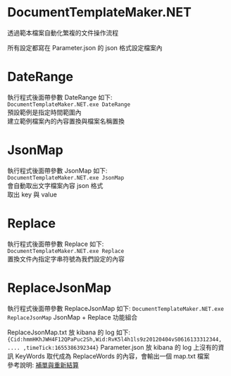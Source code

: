 # DocumentTemplateMaker.NET
透過範本檔案自動化繁複的文件操作流程

所有設定都寫在 Parameter.json 的 json 格式設定檔案內  
# DateRange  
執行程式後面帶參數 DateRange 如下:  
`DocumentTemplateMaker.NET.exe DateRange`  
預設範例是指定時間範圍內  
建立範例檔案內的內容置換與檔案名稱置換  

# JsonMap  
執行程式後面帶參數 JsonMap 如下:  
`DocumentTemplateMaker.NET.exe JsonMap`  
會自動取出文字檔案內容 json 格式  
取出 key 與 value  

# Replace  
執行程式後面帶參數 Replace 如下:  
`DocumentTemplateMaker.NET.exe Replace`  
置換文件內指定字串符號為我們設定的內容  

# ReplaceJsonMap
執行程式後面帶參數 ReplaceJsonMap 如下: 
`DocumentTemplateMaker.NET.exe ReplaceJsonMap`
JsonMap + Replace 功能組合

ReplaceJsonMap.txt 放 kibana 的 log 如下:
`{Cid:hmmHKhJWH4F12QPaPuc2Sh,Wid:RvK5l4h1ls9z20120404vS0616133312344, .... ,timeTick:1655386392344}`
Parameter.json 放 kibana 的 log 上沒有的資訊
KeyWords 取代成為 ReplaceWords 的內容，會輸出一個 map.txt 檔案  
參考說明: [補單與重新結算](https://hackmd.io/@chiisen/By7hm0ES9)


